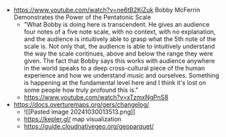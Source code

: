 - https://www.youtube.com/watch?v=ne6tB2KiZuk Bobby McFerrin Demonstrates the Power of the Pentatonic Scale
	- "What Bobby is doing here is transcendent. He gives an audience four notes of a five note scale, with no context, with no explanation, and the audience is intuitively able to grasp what the 5th note of the scale is. Not only that, the audience is able to intuitively understand the way the scale continues, above and below the range they were given. The fact that Bobby says this works with audience anywhere in the world speaks to a deep cross-cultural piece of the human experience and how we understand music and ourselves. Something is happening at the fundamental level here and I think it's lost on some people how truly profound this is."
	- https://www.youtube.com/watch?v=xTzmxNgPnS8
- https://docs.overturemaps.org/gers/changelog/
	- ![[Pasted image 20241030013513.png]]
	- https://kepler.gl/ map visualization
	- https://guide.cloudnativegeo.org/geoparquet/